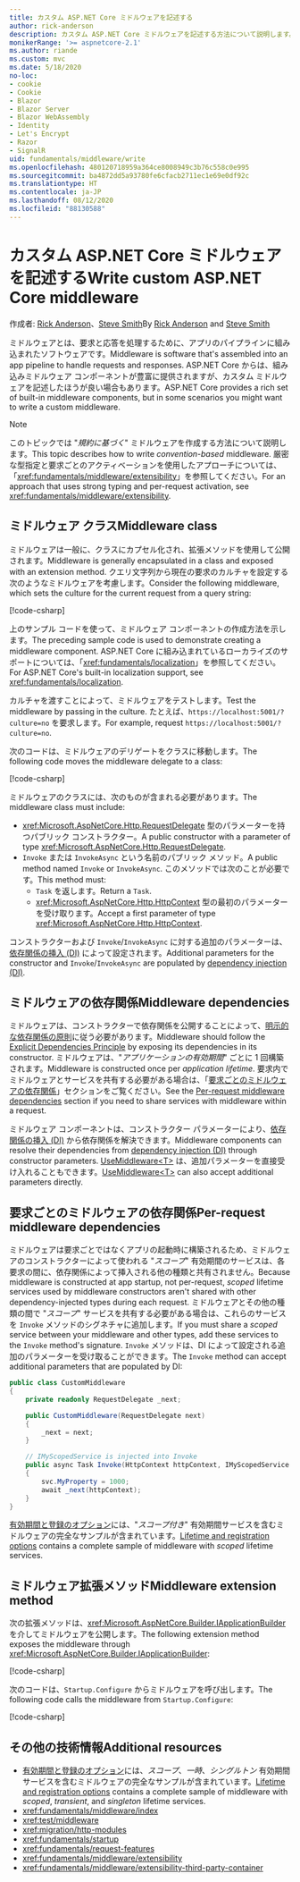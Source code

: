 ```yaml
---
title: カスタム ASP.NET Core ミドルウェアを記述する
author: rick-anderson
description: カスタム ASP.NET Core ミドルウェアを記述する方法について説明します。
monikerRange: '>= aspnetcore-2.1'
ms.author: riande
ms.custom: mvc
ms.date: 5/18/2020
no-loc:
- cookie
- Cookie
- Blazor
- Blazor Server
- Blazor WebAssembly
- Identity
- Let's Encrypt
- Razor
- SignalR
uid: fundamentals/middleware/write
ms.openlocfilehash: 480120718959a364ce8008949c3b76c558c0e995
ms.sourcegitcommit: ba4872dd5a93780fe6cfacb2711ec1e69e0df92c
ms.translationtype: HT
ms.contentlocale: ja-JP
ms.lasthandoff: 08/12/2020
ms.locfileid: "88130588"
---
```

# <a name="write-custom-aspnet-core-middleware"></a><span data-ttu-id="c6fde-103">カスタム ASP.NET Core ミドルウェアを記述する</span><span class="sxs-lookup"><span data-stu-id="c6fde-103">Write custom ASP.NET Core middleware</span></span>

<span data-ttu-id="c6fde-104">作成者: [Rick Anderson](https://twitter.com/RickAndMSFT)、[Steve Smith](https://ardalis.com/)</span><span class="sxs-lookup"><span data-stu-id="c6fde-104">By [Rick Anderson](https://twitter.com/RickAndMSFT) and [Steve Smith](https://ardalis.com/)</span></span>

<span data-ttu-id="c6fde-105">ミドルウェアとは、要求と応答を処理するために、アプリのパイプラインに組み込まれたソフトウェアです。</span><span class="sxs-lookup"><span data-stu-id="c6fde-105">Middleware is software that's assembled into an app pipeline to handle requests and responses.</span></span> <span data-ttu-id="c6fde-106">ASP.NET Core からは、組み込みミドルウェア コンポーネントが豊富に提供されますが、カスタム ミドルウェアを記述したほうが良い場合もあります。</span><span class="sxs-lookup"><span data-stu-id="c6fde-106">ASP.NET Core provides a rich set of built-in middleware components, but in some scenarios you might want to write a custom middleware.</span></span>

> [!NOTE]
> <span data-ttu-id="c6fde-107">このトピックでは "*規約に基づく*" ミドルウェアを作成する方法について説明します。</span><span class="sxs-lookup"><span data-stu-id="c6fde-107">This topic describes how to write *convention-based* middleware.</span></span> <span data-ttu-id="c6fde-108">厳密な型指定と要求ごとのアクティベーションを使用したアプローチについては、「<xref:fundamentals/middleware/extensibility>」を参照してください。</span><span class="sxs-lookup"><span data-stu-id="c6fde-108">For an approach that uses strong typing and per-request activation, see <xref:fundamentals/middleware/extensibility>.</span></span>

## <a name="middleware-class"></a><span data-ttu-id="c6fde-109">ミドルウェア クラス</span><span class="sxs-lookup"><span data-stu-id="c6fde-109">Middleware class</span></span>

<span data-ttu-id="c6fde-110">ミドルウェアは一般に、クラスにカプセル化され、拡張メソッドを使用して公開されます。</span><span class="sxs-lookup"><span data-stu-id="c6fde-110">Middleware is generally encapsulated in a class and exposed with an extension method.</span></span> <span data-ttu-id="c6fde-111">クエリ文字列から現在の要求のカルチャを設定する次のようなミドルウェアを考慮します。</span><span class="sxs-lookup"><span data-stu-id="c6fde-111">Consider the following middleware, which sets the culture for the current request from a query string:</span></span>

[!code-csharp[](write/snapshot/StartupCulture.cs)]

<span data-ttu-id="c6fde-112">上のサンプル コードを使って、ミドルウェア コンポーネントの作成方法を示します。</span><span class="sxs-lookup"><span data-stu-id="c6fde-112">The preceding sample code is used to demonstrate creating a middleware component.</span></span> <span data-ttu-id="c6fde-113">ASP.NET Core に組み込まれているローカライズのサポートについては、「<xref:fundamentals/localization>」を参照してください。</span><span class="sxs-lookup"><span data-stu-id="c6fde-113">For ASP.NET Core's built-in localization support, see <xref:fundamentals/localization>.</span></span>

<span data-ttu-id="c6fde-114">カルチャを渡すことによって、ミドルウェアをテストします。</span><span class="sxs-lookup"><span data-stu-id="c6fde-114">Test the middleware by passing in the culture.</span></span> <span data-ttu-id="c6fde-115">たとえば、`https://localhost:5001/?culture=no` を要求します。</span><span class="sxs-lookup"><span data-stu-id="c6fde-115">For example, request `https://localhost:5001/?culture=no`.</span></span>

<span data-ttu-id="c6fde-116">次のコードは、ミドルウェアのデリゲートをクラスに移動します。</span><span class="sxs-lookup"><span data-stu-id="c6fde-116">The following code moves the middleware delegate to a class:</span></span>

[!code-csharp[](write/snapshot/RequestCultureMiddleware.cs)]

<span data-ttu-id="c6fde-117">ミドルウェアのクラスには、次のものが含まれる必要があります。</span><span class="sxs-lookup"><span data-stu-id="c6fde-117">The middleware class must include:</span></span>

* <span data-ttu-id="c6fde-118"><xref:Microsoft.AspNetCore.Http.RequestDelegate> 型のパラメーターを持つパブリック コンストラクター。</span><span class="sxs-lookup"><span data-stu-id="c6fde-118">A public constructor with a parameter of type <xref:Microsoft.AspNetCore.Http.RequestDelegate>.</span></span>
* <span data-ttu-id="c6fde-119">`Invoke` または `InvokeAsync` という名前のパブリック メソッド。</span><span class="sxs-lookup"><span data-stu-id="c6fde-119">A public method named `Invoke` or `InvokeAsync`.</span></span> <span data-ttu-id="c6fde-120">このメソッドでは次のことが必要です。</span><span class="sxs-lookup"><span data-stu-id="c6fde-120">This method must:</span></span>
  * <span data-ttu-id="c6fde-121">`Task` を返します。</span><span class="sxs-lookup"><span data-stu-id="c6fde-121">Return a `Task`.</span></span>
  * <span data-ttu-id="c6fde-122"><xref:Microsoft.AspNetCore.Http.HttpContext> 型の最初のパラメーターを受け取ります。</span><span class="sxs-lookup"><span data-stu-id="c6fde-122">Accept a first parameter of type <xref:Microsoft.AspNetCore.Http.HttpContext>.</span></span>
  
<span data-ttu-id="c6fde-123">コンストラクターおよび `Invoke`/`InvokeAsync` に対する追加のパラメーターは、[依存関係の挿入 (DI)](xref:fundamentals/dependency-injection) によって設定されます。</span><span class="sxs-lookup"><span data-stu-id="c6fde-123">Additional parameters for the constructor and `Invoke`/`InvokeAsync` are populated by [dependency injection (DI)](xref:fundamentals/dependency-injection).</span></span>

## <a name="middleware-dependencies"></a><span data-ttu-id="c6fde-124">ミドルウェアの依存関係</span><span class="sxs-lookup"><span data-stu-id="c6fde-124">Middleware dependencies</span></span>

<span data-ttu-id="c6fde-125">ミドルウェアは、コンストラクターで依存関係を公開することによって、[明示的な依存関係の原則](/dotnet/standard/modern-web-apps-azure-architecture/architectural-principles#explicit-dependencies)に従う必要があります。</span><span class="sxs-lookup"><span data-stu-id="c6fde-125">Middleware should follow the [Explicit Dependencies Principle](/dotnet/standard/modern-web-apps-azure-architecture/architectural-principles#explicit-dependencies) by exposing its dependencies in its constructor.</span></span> <span data-ttu-id="c6fde-126">ミドルウェアは、"*アプリケーションの有効期間*" ごとに 1 回構築されます。</span><span class="sxs-lookup"><span data-stu-id="c6fde-126">Middleware is constructed once per *application lifetime*.</span></span> <span data-ttu-id="c6fde-127">要求内でミドルウェアとサービスを共有する必要がある場合は、「[要求ごとのミドルウェアの依存関係](#per-request-middleware-dependencies)」セクションをご覧ください。</span><span class="sxs-lookup"><span data-stu-id="c6fde-127">See the [Per-request middleware dependencies](#per-request-middleware-dependencies) section if you need to share services with middleware within a request.</span></span>

<span data-ttu-id="c6fde-128">ミドルウェア コンポーネントは、コンストラクター パラメーターにより、[依存関係の挿入 (DI)](xref:fundamentals/dependency-injection) から依存関係を解決できます。</span><span class="sxs-lookup"><span data-stu-id="c6fde-128">Middleware components can resolve their dependencies from [dependency injection (DI)](xref:fundamentals/dependency-injection) through constructor parameters.</span></span> <span data-ttu-id="c6fde-129">[UseMiddleware&lt;T&gt;](/dotnet/api/microsoft.aspnetcore.builder.usemiddlewareextensions.usemiddleware#Microsoft_AspNetCore_Builder_UseMiddlewareExtensions_UseMiddleware_Microsoft_AspNetCore_Builder_IApplicationBuilder_System_Type_System_Object___) は、追加パラメーターを直接受け入れることもできます。</span><span class="sxs-lookup"><span data-stu-id="c6fde-129">[UseMiddleware&lt;T&gt;](/dotnet/api/microsoft.aspnetcore.builder.usemiddlewareextensions.usemiddleware#Microsoft_AspNetCore_Builder_UseMiddlewareExtensions_UseMiddleware_Microsoft_AspNetCore_Builder_IApplicationBuilder_System_Type_System_Object___) can also accept additional parameters directly.</span></span>

## <a name="per-request-middleware-dependencies"></a><span data-ttu-id="c6fde-130">要求ごとのミドルウェアの依存関係</span><span class="sxs-lookup"><span data-stu-id="c6fde-130">Per-request middleware dependencies</span></span>

<span data-ttu-id="c6fde-131">ミドルウェアは要求ごとではなくアプリの起動時に構築されるため、ミドルウェアのコンストラクターによって使われる "*スコープ*" 有効期間のサービスは、各要求の間に、依存関係によって挿入される他の種類と共有されません。</span><span class="sxs-lookup"><span data-stu-id="c6fde-131">Because middleware is constructed at app startup, not per-request, *scoped* lifetime services used by middleware constructors aren't shared with other dependency-injected types during each request.</span></span> <span data-ttu-id="c6fde-132">ミドルウェアとその他の種類の間で "*スコープ*" サービスを共有する必要がある場合は、これらのサービスを `Invoke` メソッドのシグネチャに追加します。</span><span class="sxs-lookup"><span data-stu-id="c6fde-132">If you must share a *scoped* service between your middleware and other types, add these services to the `Invoke` method's signature.</span></span> <span data-ttu-id="c6fde-133">`Invoke` メソッドは、DI によって設定される追加のパラメーターを受け取ることができます。</span><span class="sxs-lookup"><span data-stu-id="c6fde-133">The `Invoke` method can accept additional parameters that are populated by DI:</span></span>

```csharp
public class CustomMiddleware
{
    private readonly RequestDelegate _next;

    public CustomMiddleware(RequestDelegate next)
    {
        _next = next;
    }

    // IMyScopedService is injected into Invoke
    public async Task Invoke(HttpContext httpContext, IMyScopedService svc)
    {
        svc.MyProperty = 1000;
        await _next(httpContext);
    }
}
```

<span data-ttu-id="c6fde-134">[有効期間と登録のオプション](xref:fundamentals/dependency-injection#lifetime-and-registration-options)には、"*スコープ付き*" 有効期間サービスを含むミドルウェアの完全なサンプルが含まれています。</span><span class="sxs-lookup"><span data-stu-id="c6fde-134">[Lifetime and registration options](xref:fundamentals/dependency-injection#lifetime-and-registration-options) contains a complete sample of middleware with *scoped* lifetime services.</span></span>

## <a name="middleware-extension-method"></a><span data-ttu-id="c6fde-135">ミドルウェア拡張メソッド</span><span class="sxs-lookup"><span data-stu-id="c6fde-135">Middleware extension method</span></span>

<span data-ttu-id="c6fde-136">次の拡張メソッドは、<xref:Microsoft.AspNetCore.Builder.IApplicationBuilder> を介してミドルウェアを公開します。</span><span class="sxs-lookup"><span data-stu-id="c6fde-136">The following extension method exposes the middleware through <xref:Microsoft.AspNetCore.Builder.IApplicationBuilder>:</span></span>

[!code-csharp[](write/snapshot/RequestCultureMiddlewareExtensions.cs)]

<span data-ttu-id="c6fde-137">次のコードは、`Startup.Configure` からミドルウェアを呼び出します。</span><span class="sxs-lookup"><span data-stu-id="c6fde-137">The following code calls the middleware from `Startup.Configure`:</span></span>

[!code-csharp[](write/snapshot/Startup.cs?highlight=5)]

## <a name="additional-resources"></a><span data-ttu-id="c6fde-138">その他の技術情報</span><span class="sxs-lookup"><span data-stu-id="c6fde-138">Additional resources</span></span>

* <span data-ttu-id="c6fde-139">[有効期間と登録のオプション](xref:fundamentals/dependency-injection#lifetime-and-registration-options)には、*スコープ*、*一時*、*シングルトン* 有効期間サービスを含むミドルウェアの完全なサンプルが含まれています。</span><span class="sxs-lookup"><span data-stu-id="c6fde-139">[Lifetime and registration options](xref:fundamentals/dependency-injection#lifetime-and-registration-options) contains a complete sample of middleware with *scoped*, *transient*, and *singleton* lifetime services.</span></span>
* <xref:fundamentals/middleware/index>
* <xref:test/middleware>
* <xref:migration/http-modules>
* <xref:fundamentals/startup>
* <xref:fundamentals/request-features>
* <xref:fundamentals/middleware/extensibility>
* <xref:fundamentals/middleware/extensibility-third-party-container>
